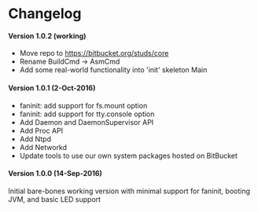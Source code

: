 # **Changelog**

#### **Version 1.0.2 (working)**
- Move repo to https://bitbucket.org/studs/core
- Rename BuildCmd -> AsmCmd
- Add some real-world functionality into 'init' skeleton Main

#### **Version 1.0.1 (2-Oct-2016)**
- faninit: add support for fs.mount option
- faninit: add support for tty.console option
- Add Daemon and DaemonSupervisor API
- Add Proc API
- Add Ntpd
- Add Networkd
- Update tools to use our own system packages hosted on BitBucket

#### **Version 1.0.0 (14-Sep-2016)**
Initial bare-bones working version with minimal support
for faninit, booting JVM, and basic LED support